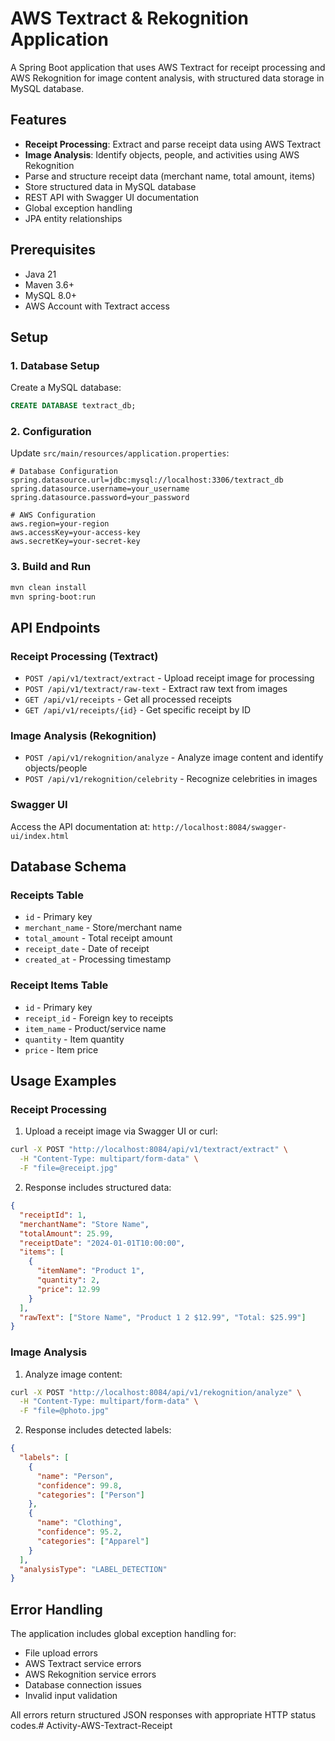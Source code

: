 # AWS Textract & Rekognition Application

A Spring Boot application that uses AWS Textract for receipt processing and AWS Rekognition for image content analysis, with structured data storage in MySQL database.

## Features

- **Receipt Processing**: Extract and parse receipt data using AWS Textract
- **Image Analysis**: Identify objects, people, and activities using AWS Rekognition
- Parse and structure receipt data (merchant name, total amount, items)
- Store structured data in MySQL database
- REST API with Swagger UI documentation
- Global exception handling
- JPA entity relationships

## Prerequisites

- Java 21
- Maven 3.6+
- MySQL 8.0+
- AWS Account with Textract access

## Setup

### 1. Database Setup
Create a MySQL database:
```sql
CREATE DATABASE textract_db;
```

### 2. Configuration
Update `src/main/resources/application.properties`:
```properties
# Database Configuration
spring.datasource.url=jdbc:mysql://localhost:3306/textract_db
spring.datasource.username=your_username
spring.datasource.password=your_password

# AWS Configuration
aws.region=your-region
aws.accessKey=your-access-key
aws.secretKey=your-secret-key
```

### 3. Build and Run
```bash
mvn clean install
mvn spring-boot:run
```

## API Endpoints

### Receipt Processing (Textract)
- `POST /api/v1/textract/extract` - Upload receipt image for processing
- `POST /api/v1/textract/raw-text` - Extract raw text from images
- `GET /api/v1/receipts` - Get all processed receipts
- `GET /api/v1/receipts/{id}` - Get specific receipt by ID

### Image Analysis (Rekognition)
- `POST /api/v1/rekognition/analyze` - Analyze image content and identify objects/people
- `POST /api/v1/rekognition/celebrity` - Recognize celebrities in images

### Swagger UI
Access the API documentation at: `http://localhost:8084/swagger-ui/index.html`

## Database Schema

### Receipts Table
- `id` - Primary key
- `merchant_name` - Store/merchant name
- `total_amount` - Total receipt amount
- `receipt_date` - Date of receipt
- `created_at` - Processing timestamp

### Receipt Items Table
- `id` - Primary key
- `receipt_id` - Foreign key to receipts
- `item_name` - Product/service name
- `quantity` - Item quantity
- `price` - Item price

## Usage Examples

### Receipt Processing
1. Upload a receipt image via Swagger UI or curl:
```bash
curl -X POST "http://localhost:8084/api/v1/textract/extract" \
  -H "Content-Type: multipart/form-data" \
  -F "file=@receipt.jpg"
```

2. Response includes structured data:
```json
{
  "receiptId": 1,
  "merchantName": "Store Name",
  "totalAmount": 25.99,
  "receiptDate": "2024-01-01T10:00:00",
  "items": [
    {
      "itemName": "Product 1",
      "quantity": 2,
      "price": 12.99
    }
  ],
  "rawText": ["Store Name", "Product 1 2 $12.99", "Total: $25.99"]
}
```

### Image Analysis
1. Analyze image content:
```bash
curl -X POST "http://localhost:8084/api/v1/rekognition/analyze" \
  -H "Content-Type: multipart/form-data" \
  -F "file=@photo.jpg"
```

2. Response includes detected labels:
```json
{
  "labels": [
    {
      "name": "Person",
      "confidence": 99.8,
      "categories": ["Person"]
    },
    {
      "name": "Clothing",
      "confidence": 95.2,
      "categories": ["Apparel"]
    }
  ],
  "analysisType": "LABEL_DETECTION"
}
```

## Error Handling

The application includes global exception handling for:
- File upload errors
- AWS Textract service errors
- AWS Rekognition service errors
- Database connection issues
- Invalid input validation

All errors return structured JSON responses with appropriate HTTP status codes.# Activity-AWS-Textract-Receipt

